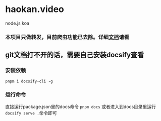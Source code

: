 # haokan.video
node.js koa

### 本项目只做**转发**，目前爬虫功能已去除。详细[文档](https://zhuaiquan.github.io/haokan.video/#/)请看

## git文档打不开的话，需要自己安装docsify查看

### 安装依赖

`pnpm i docsify-cli -g`

### 运行命令
直接运行package.json里的docs命令 `pnpm docs` 
或者进入到docs目录里运行`docsify serve .`命令即可